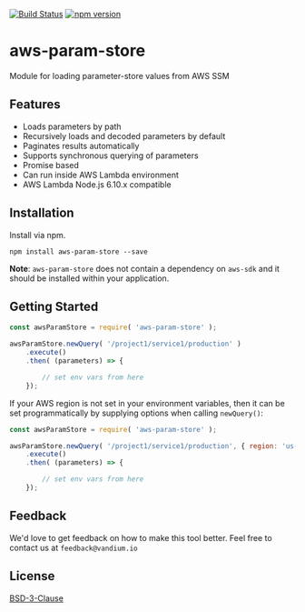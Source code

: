 [![Build Status](https://travis-ci.org/vandium-io/aws-param-store.svg?branch=master)](https://travis-ci.org/vandium-io/aws-param-store)
[![npm version](https://badge.fury.io/js/aws-param-store.svg)](https://badge.fury.io/js/aws-param-store)

# aws-param-store

Module for loading parameter-store values from AWS SSM

## Features
* Loads parameters by path
* Recursively loads and decoded parameters by default
* Paginates results automatically
* Supports synchronous querying of parameters
* Promise based
* Can run inside AWS Lambda environment
* AWS Lambda Node.js 6.10.x compatible


## Installation
Install via npm.

	npm install aws-param-store --save

**Note**: `aws-param-store` does not contain a dependency on `aws-sdk` and it should be installed within your application.

## Getting Started

```js
const awsParamStore = require( 'aws-param-store' );

awsParamStore.newQuery( '/project1/service1/production' )
    .execute()
    .then( (parameters) => {

        // set env vars from here
    });
```

If your AWS region is not set in your environment variables, then it can be set programmatically by supplying
options when calling `newQuery()`:

```js
const awsParamStore = require( 'aws-param-store' );

awsParamStore.newQuery( '/project1/service1/production', { region: 'us-east-1' } )
    .execute()
    .then( (parameters) => {

        // set env vars from here
    });
```

## Feedback

We'd love to get feedback on how to make this tool better. Feel free to contact us at `feedback@vandium.io`

## License

[BSD-3-Clause](https://en.wikipedia.org/wiki/BSD_licenses)

